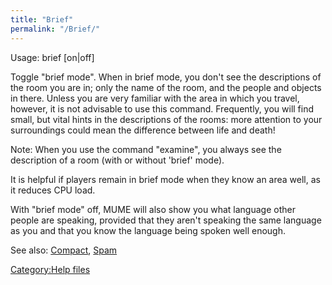 ```yaml
---
title: "Brief"
permalink: "/Brief/"
---
```


Usage: brief \[on\|off\]

Toggle "brief mode". When in brief mode, you don't see the descriptions
of the room you are in; only the name of the room, and the people and
objects in there. Unless you are very familiar with the area in which
you travel, however, it is not advisable to use this command.
Frequently, you will find small, but vital hints in the descriptions of
the rooms: more attention to your surroundings could mean the difference
between life and death!

Note: When you use the command "examine", you always see the description
of a room (with or without 'brief' mode).

It is helpful if players remain in brief mode when they know an area
well, as it reduces CPU load.

With "brief mode" off, MUME will also show you what language other
people are speaking, provided that they aren't speaking the same
language as you and that you know the language being spoken well enough.

See also: [Compact](Compact "wikilink"), [Spam](Spam "wikilink")

[Category:Help files](Category:Help_files "wikilink")